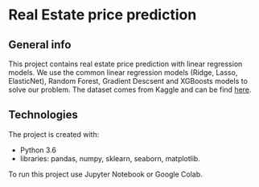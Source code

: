 # Real Estate price prediction


## General info
This project contains real estate price prediction with linear regression models. We use the common linear regression models (Ridge, Lasso, ElasticNet), Random Forest, Gradient Descsent and XGBoosts models to solve our problem. The dataset comes from Kaggle and can be find [here](https://www.kaggle.com/quantbruce/real-estate-price-prediction).

## Technologies

The project is created with:

- Python 3.6
- libraries: pandas, numpy, sklearn, seaborn, matplotlib.

To run this project use Jupyter Notebook or Google Colab.
